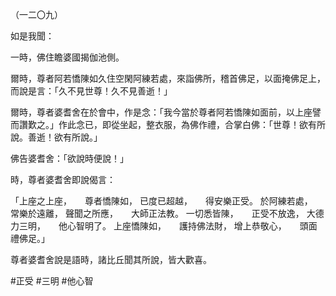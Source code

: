 （一二〇九）

如是我聞：

一時，佛住瞻婆國揭伽池側。

爾時，尊者阿若憍陳如久住空閑阿練若處，來詣佛所，稽首佛足，以面掩佛足上，而說是言：「久不見世尊！久不見善逝！」

爾時，尊者婆耆舍在於會中，作是念：「我今當於尊者阿若憍陳如面前，以上座譬而讚歎之。」作此念已，即從坐起，整衣服，為佛作禮，合掌白佛：「世尊！欲有所說。善逝！欲有所說。」

佛告婆耆舍：「欲說時便說！」

時，尊者婆耆舍即說偈言：

「上座之上座，　　尊者憍陳如，
已度已超越，　　得安樂正受。
於阿練若處，　　常樂於遠離，
聲聞之所應，　　大師正法教。
一切悉皆陳，　　正受不放逸，
大德力三明，　　他心智明了。
上座憍陳如，　　護持佛法財，
增上恭敬心，　　頭面禮佛足。」

尊者婆耆舍說是語時，諸比丘聞其所說，皆大歡喜。






#正受
#三明
#他心智
